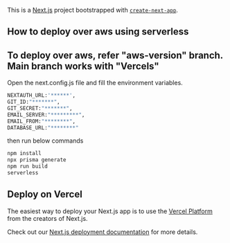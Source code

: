 This is a [Next.js](https://nextjs.org/) project bootstrapped with [`create-next-app`](https://github.com/vercel/next.js/tree/canary/packages/create-next-app).

## How to deploy over aws using serverless

## To deploy over aws, refer "aws-version" branch. Main branch works with "Vercels"

Open the next.config.js file and fill the environment variables.
```bash
NEXTAUTH_URL:'******',
GIT_ID:"*******",
GIT_SECRET:"*******",
EMAIL_SERVER:"*********",
EMAIL_FROM:"********",
DATABASE_URL:"********"
```

then run below commands

```bash
npm install
npx prisma generate
npm run build
serverless
```

## Deploy on Vercel

The easiest way to deploy your Next.js app is to use the [Vercel Platform](https://vercel.com/new?utm_medium=default-template&filter=next.js&utm_source=create-next-app&utm_campaign=create-next-app-readme) from the creators of Next.js.

Check out our [Next.js deployment documentation](https://nextjs.org/docs/deployment) for more details.
